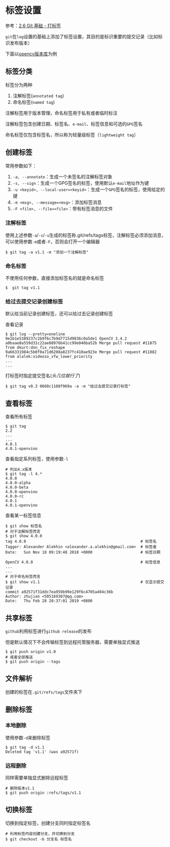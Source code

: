 
# 标签设置

参考：[2.6 Git 基础 - 打标签](https://git-scm.com/book/zh/v2/Git-%E5%9F%BA%E7%A1%80-%E6%89%93%E6%A0%87%E7%AD%BE)

`git`在`log`设置的基础上添加了标签设置，其目的是标识重要的提交记录（比如标识发布版本）

下面以[opencv版本库](https://github.com/opencv/opencv)为例

## 标签分类

标签分为两种

1. 注解标签(`annotated tag`)
2. 命名标签(`named tag`)

注解标签用于版本管理，命名标签用于私有或者临时标注

注解标签包含创建日期、标签名、`e-mail`、标签信息和可选的`GPG`签名

命名标签仅包含标签名，所以称为轻量级标签（`lightweight tag`）

## 创建标签

常用参数如下：

1. `-a, --annotate`：生成一个未签名的注解标签对象
2. `-s, --sign`：生成一个GPG签名的标签，使用默认`e-mail`地址作为键
3. `-u <keyid>, --local-user=<keyid>`：生成一个`GPG`签名的标签，使用给定的键
4. `-m <msg>, --message=<msg>`：添加标签消息
5. `-F <file>, --file=<file>`：带有标签消息的文件

### 注解标签

使用上述参数`-a`/`-s`/`-u`生成的标签称.git/refs/tags标签，注解标签必须添加消息，可以使用参数`-m`或者`-F`，否则会打开一个编辑器

    $ git tag -a v1.1 -m "添加一个注解标签"

### 命名标签

不使用任何参数，直接添加标签名的就是命名标签

    $  git tag v1.1

### 给过去提交记录创建标签

默认给当前记录创建标签，还可以给过去记录创建标签

查看记录

    $ git log --pretty=oneline
    9e1b1e5389237c2b9f6c7b9d7715d9836c0a5de1 OpenCV 3.4.2
    a0baae8a559d31c22ae08976b41cc99e046ba52b Merge pull request #11875 from dkurt:dnn_fix_reshape
    9a66331984c5b0f0a71d6208a8237fc410ae923e Merge pull request #11882 from alalek:videoio_vfw_lower_priority
    ...
    ...

打标签时指定提交签名(*头几位就行了*)

    $ git tag v0.3 0660c1108f969a -a -m "给过去提交记录打标签"

## 查看标签

查看所有标签

    $ git tag
    2.2
    ...
    ...
    4.0.1
    4.0.1-openvino
 
查看指定系列标签，使用参数`-l`

    # 列出4.x版本
    $ git tag -l 4.*
    4.0.0
    4.0.0-alpha
    4.0.0-beta
    4.0.0-openvino
    4.0.0-rc
    4.0.1
    4.0.1-openvino

查看某一标签信息

    $ git show 标签名
    # 对于注解标签而言
    $ git show 4.0.0
    tag 4.0.0                                                  # 标签名
    Tagger: Alexander Alekhin <alexander.a.alekhin@gmail.com>  # 标签者
    Date:   Sun Nov 18 09:19:48 2018 +0000                     # 标签日期

    OpenCV 4.0.0                                               # 标签信息
    ...
    ...
    # 对于命名标签而言
    $ git show v1.1                                            # 仅显示提交记录
    commit a92571f31ddc7ea959b99e129f6c4705a404c36b
    Author: zhujian <505169307@qq.com>
    Date:   Thu Feb 28 20:37:01 2019 +0800
    
## 共享标签

`github`利用标签进行`github release`的发布

但是默认情况下不会传输标签到远程托管服务器，需要单独显式推送

    $ git push origin v1.0
    # 或者全部推送
    $ git push origin --tags

## 文件解析

创建的标签在`.git/refs/tags`文件夹下

## 删除标签

### 本地删除

使用参数`-d`来删除标签

    $ git tag -d v1.1
    Deleted tag 'v1.1' (was a92571f)

### 远程删除

同样需要单独显式删除远程标签

    # 删除版本v1.1
    $ git push origin :refs/tags/v1.1

## 切换标签

切换到指定标签，创建分支同时指定标签名

```
# 利用标签内容创建分支，并切换到分支
$ git checkout -b 分支名 标签名
```